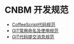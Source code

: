 # CNBM 开发规范
- [CoffeeScript代码规范](./CoffeeScript-style.md)
- [GIT常用命名及使用规范](./Git-using-style.md)
- [GIT代码提交消息规范](./Git-commit-message-style.md)
